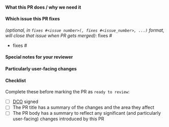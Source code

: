 

<!--
    Please give your PR a title in the form "area: short description".  For example "cpu: reduce usage by 95%" or "docs: fix typo in installation.md".

    If your PR is to fix an issue, put "Fixes #issue-number" in the description.

    Don't forget!

    - Please sign CNCF's Developer Certificate of Origin and sign-off your commits by adding the -s / --signoff flag to `git commit`. See https://github.com/apps/dco for more information.

    - If the PR adds or changes a behaviour or fixes a bug of an exported API it would need a unit/e2e test.

    - Performance improvements would need a benchmark test to prove it.

    - All comments should start with a capital letter and end with a full stop.
 -->


#### What this PR does / why we need it

#### Which issue this PR fixes

*(optional, in `fixes #<issue number>(, fixes #<issue_number>, ...)` format, will close that issue when PR gets merged)*: fixes #

- fixes #

#### Special notes for your reviewer

#### Particularly user-facing changes

#### Checklist

Complete these before marking the PR as `ready to review`:

<!-- [Place an '[x]' (no spaces) in all applicable fields.] -->

- [ ] [DCO](https://github.com/prometheus-community/helm-charts/blob/main/CONTRIBUTING.md#sign-off-your-work) signed
- [ ] The PR title has a summary of the changes and the area they affect
- [ ] The PR body has a summary to reflect any significant (and particularly user-facing) changes introduced by this PR
